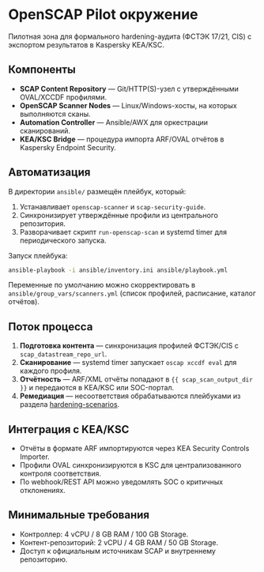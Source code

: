 # OpenSCAP Pilot окружение

Пилотная зона для формального hardening-аудита (ФСТЭК 17/21, CIS) с экспортом результатов в Kaspersky KEA/KSC.

## Компоненты
- **SCAP Content Repository** — Git/HTTP(S)-узел с утверждёнными OVAL/XCCDF профилями.
- **OpenSCAP Scanner Nodes** — Linux/Windows-хосты, на которых выполняются сканы.
- **Automation Controller** — Ansible/AWX для оркестрации сканирований.
- **KEA/KSC Bridge** — процедура импорта ARF/OVAL отчётов в Kaspersky Endpoint Security.

## Автоматизация
В директории `ansible/` размещён плейбук, который:
1. Устанавливает `openscap-scanner` и `scap-security-guide`.
2. Синхронизирует утверждённые профили из центрального репозитория.
3. Разворачивает скрипт `run-openscap-scan` и systemd timer для периодического запуска.

Запуск плейбука:
```bash
ansible-playbook -i ansible/inventory.ini ansible/playbook.yml
```

Переменные по умолчанию можно скорректировать в `ansible/group_vars/scanners.yml` (список профилей, расписание, каталог отчётов).

## Поток процесса
1. **Подготовка контента** — синхронизация профилей ФСТЭК/CIS с `scap_datastream_repo_url`.
2. **Сканирование** — systemd timer запускает `oscap xccdf eval` для каждого профиля.
3. **Отчётность** — ARF/XML отчёты попадают в `{{ scap_scan_output_dir }}` и передаются в KEA/KSC или SOC-портал.
4. **Ремедиация** — несоответствия обрабатываются плейбуками из раздела [hardening-scenarios](../../hardening-scenarios/README.md).

## Интеграция с KEA/KSC
- Отчёты в формате ARF импортируются через KEA Security Controls Importer.
- Профили OVAL синхронизируются в KSC для централизованного контроля соответствия.
- По webhook/REST API можно уведомлять SOC о критичных отклонениях.

## Минимальные требования
- Контроллер: 4 vCPU / 8 GB RAM / 100 GB Storage.
- Контент-репозиторий: 2 vCPU / 4 GB RAM / 50 GB Storage.
- Доступ к официальным источникам SCAP и внутреннему репозиторию.
